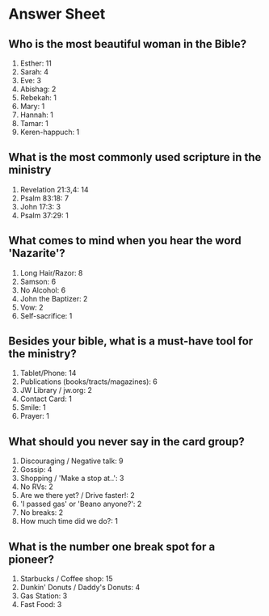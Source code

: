 # Answer Sheet
## Who is the most beautiful woman in the Bible?
1. Esther: 11
2. Sarah: 4
3. Eve: 3
4. Abishag: 2
5. Rebekah: 1
6. Mary: 1
7. Hannah: 1
8. Tamar: 1
9. Keren-happuch: 1

## What is the most commonly used scripture in the ministry
1. Revelation 21:3,4: 14
2. Psalm 83:18: 7
3. John 17:3: 3
4. Psalm 37:29: 1

## What comes to mind when you hear the word 'Nazarite'?
1. Long Hair/Razor: 8
2. Samson: 6
3. No Alcohol: 6
4. John the Baptizer: 2
5. Vow: 2
6. Self-sacrifice: 1

## Besides your bible, what is a must-have tool for the ministry?
1. Tablet/Phone: 14
2. Publications (books/tracts/magazines): 6
3. JW Library / jw.org: 2
4. Contact Card: 1
5. Smile: 1
6. Prayer: 1

## What should you never say in the card group?
1. Discouraging / Negative talk: 9
2. Gossip: 4
3. Shopping / 'Make a stop at..': 3
4. No RVs: 2
5. Are we there yet? / Drive faster!: 2
6. 'I passed gas' or 'Beano anyone?': 2
7. No breaks: 2
8. How much time did we do?: 1

## What is the number one break spot for a pioneer?
1. Starbucks / Coffee shop: 15
2. Dunkin' Donuts / Daddy's Donuts: 4
3. Gas Station: 3
4. Fast Food: 3
